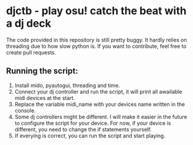 # djctb - play osu! catch the beat with a dj deck

The code provided in this repository is still pretty buggy. It hardly relies on threading due to how slow python is. If you want to contribute, feel free to create pull requests.

## Running the script:
1. Install mido, pyautogui, threading and time.
2. Connect your dj controller and run the script, it will print all awailable midi devices at the start.
3. Replace the variable midi_name with your devices name written in the console.
4. Some dj controllers might be different. I will make it easier in the future to configure the script for your device. For now, if your device is different, you need to change the if statements yourself.
5. If everying is correct, you can run the script and start playing.
